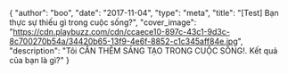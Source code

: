 {
   "author": "boo",
   "date": "2017-11-04",
   "type": "meta",
   "title": "[Test] Bạn thực sự thiếu gì trong cuộc sống?",
   "cover_image": "https://cdn.playbuzz.com/cdn/ccaece10-897c-43c1-9d3c-8c700270b54a/34420b65-13f9-4e6f-8852-c1c345aff84e.jpg",
   "description": "Tôi CẦN THÊM SÁNG TẠO TRONG CUỘC SỐNG!. Kết quả của bạn là gì?"
}
